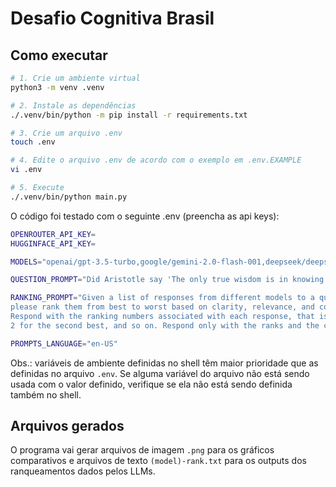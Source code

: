 # Desafio Cognitiva Brasil

## Como executar

```sh
# 1. Crie um ambiente virtual
python3 -m venv .venv

# 2. Instale as dependências
./.venv/bin/python -m pip install -r requirements.txt

# 3. Crie um arquivo .env
touch .env

# 4. Edite o arquivo .env de acordo com o exemplo em .env.EXAMPLE
vi .env

# 5. Execute
./.venv/bin/python main.py
```

O código foi testado com o seguinte .env (preencha as api keys):

```sh
OPENROUTER_API_KEY=
HUGGINFACE_API_KEY=

MODELS="openai/gpt-3.5-turbo,google/gemini-2.0-flash-001,deepseek/deepseek-r1-distill-qwen-1.5b"

QUESTION_PROMPT="Did Aristotle say 'The only true wisdom is in knowing you know nothing'?"

RANKING_PROMPT="Given a list of responses from different models to a question, 
please rank them from best to worst based on clarity, relevance, and coherence. 
Respond with the ranking numbers associated with each response, that is, 1 for the best response, 
2 for the second best, and so on. Respond only with the ranks and the corresponding responses."

PROMPTS_LANGUAGE="en-US"
```

Obs.: variáveis de ambiente definidas no shell têm maior prioridade que as
definidas no arquivo `.env`. Se alguma variável do arquivo não está sendo usada
com o valor definido, verifique se ela não está sendo definida também no shell.

## Arquivos gerados

O programa vai gerar arquivos de imagem `.png` para os gráficos comparativos e
arquivos de texto `(model)-rank.txt` para os outputs dos ranqueamentos dados
pelos LLMs.